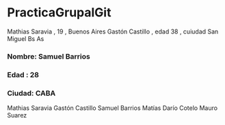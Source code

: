 # PracticaGrupalGit
Mathias Saravia , 19 , Buenos Aires
Gastón Castillo , edad 38 , cuiudad San Miguel Bs As
### Nombre: Samuel Barrios
### Edad : 28
### Ciudad: CABA
Mathias Saravia 
Gastón Castillo
Samuel Barrios
Matías Darío Cotelo
Mauro Suarez 
